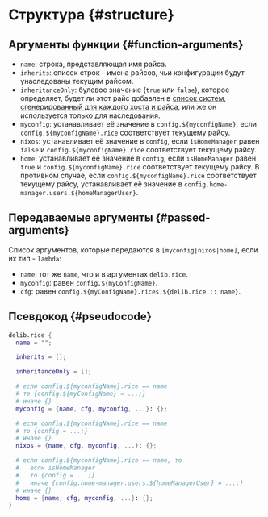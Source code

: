 # Структура {#structure}

## Аргументы функции {#function-arguments}
- `name`: строка, представляющая имя райса.
- `inherits`: список строк - имена райсов, чьи конфигурации будут унаследованы текущим райсом.
- `inheritanceOnly`: булевое значение (`true` или `false`), которое определяет, будет ли этот райс добавлен в [список систем, сгенерированный для каждого хоста и райса](/TODO), или же он используется только для наследования.
- `myconfig`: устанавливает её значение в `config.${myconfigName}`, если `config.${myconfigName}.rice` соответствует текущему райсу.
- `nixos`: устанавливает её значение в `config`, если `isHomeManager` равен `false` и `config.${myconfigName}.rice` соответствует текущему райсу.
- `home`: устанавливает её значение в `config`, если `isHomeManager` равен `true` и `config.${myconfigName}.rice` соответствует текущему райсу. В противном случае, если `config.${myconfigName}.rice` соответствует текущему райсу, устанавливает её значение в `config.home-manager.users.${homeManagerUser}`.

## Передаваемые аргументы {#passed-arguments}
Список аргументов, которые передаются в `[myconfig|nixos|home]`, если их тип - `lambda`:

- `name`: тот же `name`, что и в аргументах `delib.rice`.
- `myconfig`: равен `config.${myConfigName}`.
- `cfg`: равен `config.${myConfigName}.rices.${delib.rice :: name}`.

## Псевдокод {#pseudocode}
```nix
delib.rice {
  name = "";

  inherits = [];

  inheritanceOnly = [];

  # если config.${myconfigName}.rice == name
  # то {config.${myConfigName} = ...;}
  # иначе {}
  myconfig = {name, cfg, myconfig, ...}: {};

  # если config.${myconfigName}.rice == name
  # то {config = ...;}
  # иначе {}
  nixos = {name, cfg, myconfig, ...}: {};

  # если config.${myconfigName}.rice == name, то
  #   если isHomeManager
  #   то {config = ...;}
  #   иначе {config.home-manager.users.${homeManagerUser} = ...;}
  # иначе {}
  home = {name, cfg, myconfig, ...}: {};
}
```
